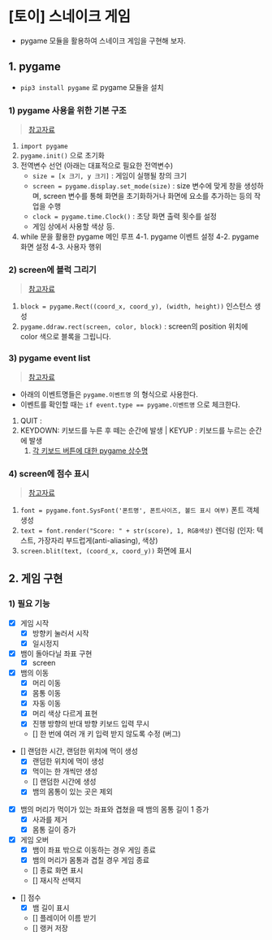 # [토이] 스네이크 게임

- pygame 모듈을 활용하여 스네이크 게임을 구현해 보자.

## 1. pygame

- `pip3 install pygame` 로 pygame 모듈을 설치

### 1) pygame 사용을 위한 기본 구조

> [참고자료](https://kkamikoon.tistory.com/129)

1. `import pygame`
2. `pygame.init()` 으로 초기화
3. 전역변수 선언 (아래는 대표적으로 필요한 전역변수)
   - `size = [x 크기, y 크기]` : 게임이 실행될 창의 크기
   - `screen = pygame.display.set_mode(size)` : size 변수에 맞게 창을 생성하며, screen 변수를 통해 화면을 초기화하거나 화면에 요소를 추가하는 등의 작업을 수행
   - `clock = pygame.time.Clock()` : 초당 화면 출력 횟수를 설정
   - 게임 상에서 사용할 색상 등.
4. while 문을 활용한 pygame 메인 루프
   4-1. pygame 이벤트 설정
   4-2. pygame 화면 설정
   4-3. 사용자 행위

### 2) screen에 블럭 그리기

> [참고자료](https://python.bakyeono.net/chapter-12-1.html)

1. `block = pygame.Rect((coord_x, coord_y), (width, height))` 인스턴스 생성
2. `pygame.ddraw.rect(screen, color, block)` : screen의 position 위치에 color 색으로 블록을 그립니다.

### 3) pygame event list

> [참고자료](https://kkamikoon.tistory.com/132)

- 아래의 이벤트명들은 `pygame.이벤트명` 의 형식으로 사용한다.
- 이벤트를 확인할 때는 `if event.type == pygame.이벤트명` 으로 체크한다.

1. QUIT :
2. KEYDOWN: 키보드를 누른 후 떼는 순간에 발생 | KEYUP : 키보드를 누르는 순간에 발생
   1. [각 키보드 버튼에 대한 pygame 상수명](https://www.pygame.org/docs/ref/key.html)

### 4) screen에 점수 표시

> [참고자료](https://techwithtim.net/tutorials/game-development-with-python/pygame-tutorial/scoring-health-bars/)

1. `font = pygame.font.SysFont('폰트명', 폰트사이즈, 볼드 표시 여부)` 폰트 객체 생성
2. `text = font.render("Score: " + str(score), 1, RGB색상)` 렌더링 (인자: 텍스트, 가장자리 부드럽게(anti-aliasing), 색상)
3. `screen.blit(text, (coord_x, coord_y))` 화면에 표시

## 2. 게임 구현

### 1) 필요 기능

- [x] 게임 시작
  - [x] 방향키 눌러서 시작
  - [x] 일시정지
- [x] 뱀이 돌아다닐 좌표 구현
  - [x] screen
- [x] 뱀의 이동
  - [x] 머리 이동
  - [x] 몸통 이동
  - [x] 자동 이동
  - [x] 머리 색상 다르게 표현
  - [x] 진행 방향의 반대 방향 키보드 입력 무시
  - [] 한 번에 여러 개 키 입력 받지 않도록 수정 (버그)
- [] 랜덤한 시간, 랜덤한 위치에 먹이 생성
  - [x] 랜덤한 위치에 먹이 생성
  - [x] 먹이는 한 개씩만 생성
  - [] 랜덤한 시간에 생성
  - [x] 뱀의 몸통이 있는 곳은 제외
- [x] 뱀의 머리가 먹이가 있는 좌표와 겹쳤을 때 뱀의 몸통 길이 1 증가
  - [x] 사과를 제거
  - [x] 몸통 길이 증가
- [x] 게임 오버
  - [x] 뱀이 좌표 밖으로 이동하는 경우 게임 종료
  - [x] 뱀의 머리가 몸통과 겹칠 경우 게임 종료
  - [] 종료 화면 표시
  - [] 재시작 선택지
- [] 점수
  - [x] 뱀 길이 표시
  - [] 플레이어 이름 받기
  - [] 랭커 저장
